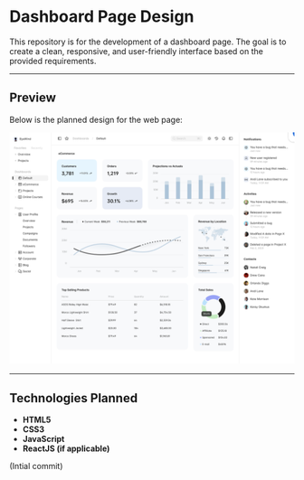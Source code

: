 # Dashboard Page Design

This repository is for the development of a dashboard page. The goal is to create a clean, responsive, and user-friendly interface based on the provided requirements.

---

## Preview

Below is the planned design for the web page:  

![Planned Design](public/screenshots/Screenshot-1.png)  

---

## Technologies Planned

- **HTML5**
- **CSS3**
- **JavaScript**
- **ReactJS (if applicable)**

(Intial commit)
